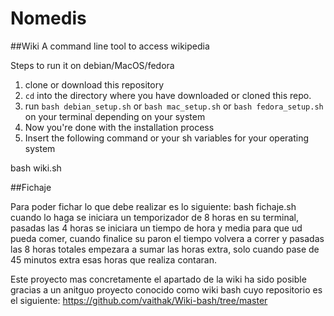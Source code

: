 # Nomedis

##Wiki
A command line tool to access wikipedia

Steps to run it on debian/MacOS/fedora

1) clone or download this repository
2) `cd` into the directory where you have downloaded or cloned this repo.
3) run `bash debian_setup.sh` or `bash mac_setup.sh` or `bash fedora_setup.sh` on your terminal depending on your system
4) Now you're done with the installation process
5) Insert the following command or your sh variables for your operating system

bash wiki.sh 


##Fichaje

Para poder fichar lo que debe realizar es lo siguiente:
bash fichaje.sh
cuando lo haga se iniciara un temporizador de 8 horas en su terminal, pasadas las 4 horas se iniciara un tiempo de hora y media para que ud pueda comer, cuando finalice su paron el tiempo volvera a correr y pasadas las 8 horas totales empezara a sumar las horas extra, solo cuando pase de 45 minutos extra esas horas que realiza contaran.


Este proyecto mas concretamente el apartado de la wiki ha sido posible gracias a un anitguo proyecto conocido como wiki bash cuyo repositorio es el siguiente: https://github.com/vaithak/Wiki-bash/tree/master


